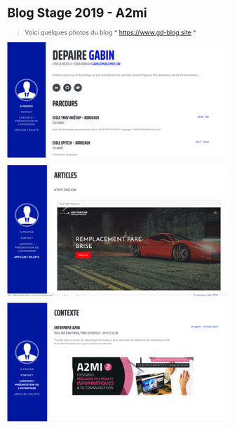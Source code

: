 # Blog Stage 2019 - A2mi

> Voici quelques photos du blog * https://www.gd-blog.site *



![picture](/screen/accueil.png)



![picture](/screen/articles.png)



![picture](/screen/entreprise.png)

